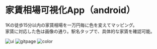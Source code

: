 # 家賃相場可視化App（android）  

1Kの徒歩15分以内の家賃相場を一万円毎に色を変えてマッピング。  
家賃に対応した色は画像の通り。駅名タップで、具体的な家賃を確認可能。  


![ui](https://user-images.githubusercontent.com/70370905/211135156-89f2aac6-b756-40b8-97b9-1dff5d0da9a9.jpeg)
![gitpage](https://user-images.githubusercontent.com/70370905/211135153-b525918e-0280-4a5b-b9bb-45cc9ca2d430.jpeg)
![color](https://user-images.githubusercontent.com/70370905/211135158-2ef811c1-050e-4068-9ee2-b1c0cff43bcf.png)
